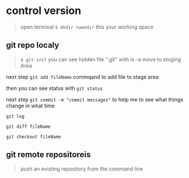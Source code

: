 

# control version
 > open terminal `$ mkdir namedir` this your working space

## git repo localy
> `$ git init` you can see hidden file ".git" with ls -a
move to stoging Area

next step `git add fileName` commqand to add file to stage area 

then you can see status with `git status` 

next step `git commit -m "commit messages"` to help me to see what things change in what time <br>

`git log`

`git diff fileName`

`git checkout fileName`

## git remote repositoreis

>  push an existing repository from the command line <br>






















